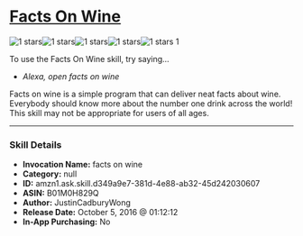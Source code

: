# [Facts On Wine](http://alexa.amazon.com/#skills/amzn1.ask.skill.d349a9e7-381d-4e88-ab32-45d242030607)
![1 stars](../../images/ic_star_black_18dp_1x.png)![1 stars](../../images/ic_star_border_black_18dp_1x.png)![1 stars](../../images/ic_star_border_black_18dp_1x.png)![1 stars](../../images/ic_star_border_black_18dp_1x.png)![1 stars](../../images/ic_star_border_black_18dp_1x.png) 1

To use the Facts On Wine skill, try saying...

* *Alexa, open facts on wine*

Facts on wine is a simple program that can deliver neat facts about wine.  Everybody should know more about the number one drink across the world!  This skill may not be appropriate for users of all ages.

***

### Skill Details

* **Invocation Name:** facts on wine
* **Category:** null
* **ID:** amzn1.ask.skill.d349a9e7-381d-4e88-ab32-45d242030607
* **ASIN:** B01M0H829Q
* **Author:** JustinCadburyWong
* **Release Date:** October 5, 2016 @ 01:12:12
* **In-App Purchasing:** No
